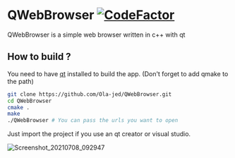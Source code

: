 # QWebBrowser  [![CodeFactor](https://www.codefactor.io/repository/github/ola-jed/qwebbrowser/badge)](https://www.codefactor.io/repository/github/ola-jed/qwebbrowser)


QWebBrowser is a simple web browser written in c++ with qt
## How to build ?

You need to have [qt](https://www.qt.io/download-qt-installer) installed  to build the app. (Don't forget to add qmake to the path)

```bash
git clone https://github.com/Ola-jed/QWebBrowser.git
cd QWebBrowser
cmake .
make
./QWebBrowser # You can pass the urls you want to open
```
Just import the project if you use an qt creator or visual studio.


![Screenshot_20210708_092947](https://user-images.githubusercontent.com/66482155/124889598-295b3680-dfcf-11eb-90e5-8919f590bcd9.png)
